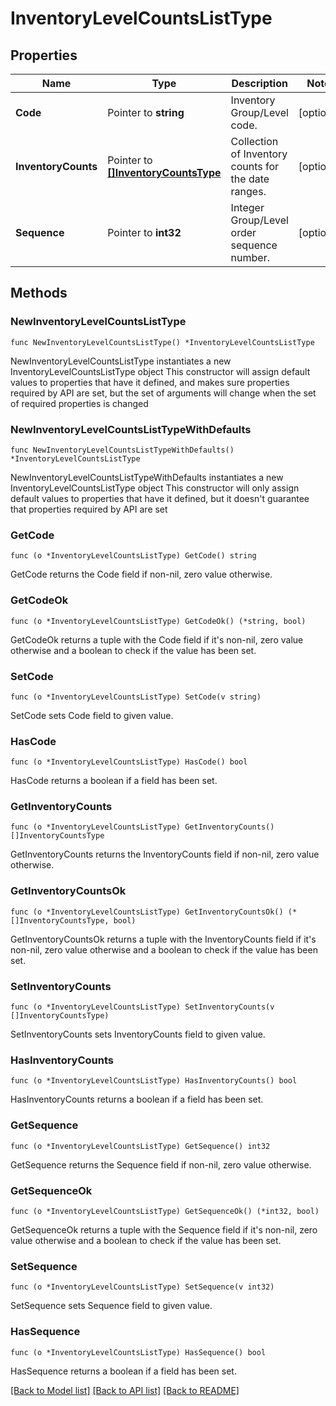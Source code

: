 # InventoryLevelCountsListType

## Properties

Name | Type | Description | Notes
------------ | ------------- | ------------- | -------------
**Code** | Pointer to **string** | Inventory Group/Level code. | [optional] 
**InventoryCounts** | Pointer to [**[]InventoryCountsType**](InventoryCountsType.md) | Collection of Inventory counts for the date ranges. | [optional] 
**Sequence** | Pointer to **int32** | Integer Group/Level order sequence number. | [optional] 

## Methods

### NewInventoryLevelCountsListType

`func NewInventoryLevelCountsListType() *InventoryLevelCountsListType`

NewInventoryLevelCountsListType instantiates a new InventoryLevelCountsListType object
This constructor will assign default values to properties that have it defined,
and makes sure properties required by API are set, but the set of arguments
will change when the set of required properties is changed

### NewInventoryLevelCountsListTypeWithDefaults

`func NewInventoryLevelCountsListTypeWithDefaults() *InventoryLevelCountsListType`

NewInventoryLevelCountsListTypeWithDefaults instantiates a new InventoryLevelCountsListType object
This constructor will only assign default values to properties that have it defined,
but it doesn't guarantee that properties required by API are set

### GetCode

`func (o *InventoryLevelCountsListType) GetCode() string`

GetCode returns the Code field if non-nil, zero value otherwise.

### GetCodeOk

`func (o *InventoryLevelCountsListType) GetCodeOk() (*string, bool)`

GetCodeOk returns a tuple with the Code field if it's non-nil, zero value otherwise
and a boolean to check if the value has been set.

### SetCode

`func (o *InventoryLevelCountsListType) SetCode(v string)`

SetCode sets Code field to given value.

### HasCode

`func (o *InventoryLevelCountsListType) HasCode() bool`

HasCode returns a boolean if a field has been set.

### GetInventoryCounts

`func (o *InventoryLevelCountsListType) GetInventoryCounts() []InventoryCountsType`

GetInventoryCounts returns the InventoryCounts field if non-nil, zero value otherwise.

### GetInventoryCountsOk

`func (o *InventoryLevelCountsListType) GetInventoryCountsOk() (*[]InventoryCountsType, bool)`

GetInventoryCountsOk returns a tuple with the InventoryCounts field if it's non-nil, zero value otherwise
and a boolean to check if the value has been set.

### SetInventoryCounts

`func (o *InventoryLevelCountsListType) SetInventoryCounts(v []InventoryCountsType)`

SetInventoryCounts sets InventoryCounts field to given value.

### HasInventoryCounts

`func (o *InventoryLevelCountsListType) HasInventoryCounts() bool`

HasInventoryCounts returns a boolean if a field has been set.

### GetSequence

`func (o *InventoryLevelCountsListType) GetSequence() int32`

GetSequence returns the Sequence field if non-nil, zero value otherwise.

### GetSequenceOk

`func (o *InventoryLevelCountsListType) GetSequenceOk() (*int32, bool)`

GetSequenceOk returns a tuple with the Sequence field if it's non-nil, zero value otherwise
and a boolean to check if the value has been set.

### SetSequence

`func (o *InventoryLevelCountsListType) SetSequence(v int32)`

SetSequence sets Sequence field to given value.

### HasSequence

`func (o *InventoryLevelCountsListType) HasSequence() bool`

HasSequence returns a boolean if a field has been set.


[[Back to Model list]](../README.md#documentation-for-models) [[Back to API list]](../README.md#documentation-for-api-endpoints) [[Back to README]](../README.md)


